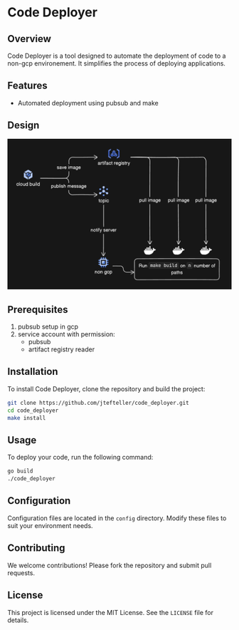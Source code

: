 # Code Deployer

## Overview

Code Deployer is a tool designed to automate the deployment of code to a non-gcp environement. It simplifies the process of deploying applications.

## Features

- Automated deployment using pubsub and make

## Design

![Code Deployer Logo](./docs/architecture.png)

## Prerequisites 

1. pubsub setup in gcp
2. service account with permission:
	- pubsub
	- artifact registry reader

## Installation

To install Code Deployer, clone the repository and build the project:

```sh
git clone https://github.com/jtefteller/code_deployer.git
cd code_deployer
make install
```

## Usage

To deploy your code, run the following command:

```sh
go build
./code_deployer
```

## Configuration

Configuration files are located in the `config` directory. Modify these files to suit your environment needs.

## Contributing

We welcome contributions! Please fork the repository and submit pull requests.

## License

This project is licensed under the MIT License. See the `LICENSE` file for details.

